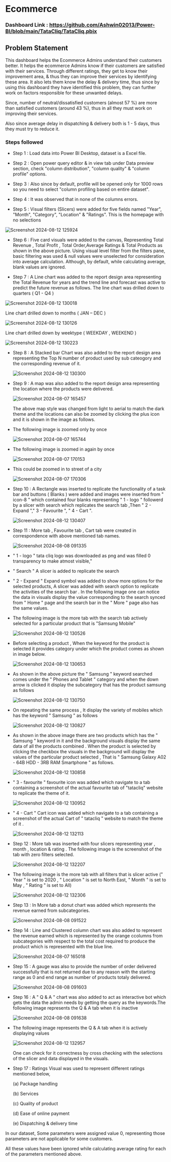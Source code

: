 # Ecommerce

### Dashboard Link : https://github.com/Ashwin02013/Power-BI/blob/main/TataCliq/TataCliq.pbix

## Problem Statement

This dashboard helps the Ecommerce Admins understand their customers better. It helps the ecommerce Admins know if their customers are satisfied with their services. Through different ratings, they get to know their improvement area, & thus they can improve their services by identifying these area. It also lets them know the delay & delivery time, thus since by using this dashboard they have identified this problem, they can further work on factors responsible for these unwanted delays.

Since, number of neutral/dissatisfied customers (almost 57 %) are more than satisfied customers (around 43 %), thus in all they must work on improving their services. 

Also since average delay in dispatching & delivery both is 1 - 5 days, thus they must try to reduce it.


### Steps followed 

- Step 1 : Load data into Power BI Desktop, dataset is a Excel file.

- Step 2 : Open power query editor & in view tab under Data preview section, check "column distribution", "column quality" & "column profile" options.

- Step 3 : Also since by default, profile will be opened only for 1000 rows so you need to select "column profiling based on entire dataset".

- Step 4 : It was observed that in none of the columns errors.

- Step 5 : Visual filters (Slicers) were added for five fields named "Year", "Month", "Category", "Location" & "Ratings".
This is the homepage with no selections

![Screenshot 2024-08-12 125924](https://github.com/user-attachments/assets/d23c53d1-949a-452e-badc-21cfd45f443f)

- Step 6 : Five card visuals were added to the canvas, Representing Total Revenue , Total Profit , Total Order,Average Ratings & Total Products as shown in the above picture.
           Using visual level filter from the filters pane, basic filtering was used & null values were unselected for consideration into average calculation.
           Although, by default, while calculating average, blank values are ignored.

- Step 7 : A Line chart was added to the report design area representing the Total Revenue for years and the trend line and forecast was active to predict the future revenue as follows.
The line chart was drilled down to quarters ( Q1 - Q4 )

![Screenshot 2024-08-12 130018](https://github.com/user-attachments/assets/3d79da1e-5803-479e-98b5-d730198e415b)

Line chart drilled down to months ( JAN – DEC )

![Screenshot 2024-08-12 130126](https://github.com/user-attachments/assets/699e0e7d-35ef-441a-ac47-bb75a53aa247)

Line chart drilled down by weektype ( WEEKDAY , WEEKEND )

![Screenshot 2024-08-12 130223](https://github.com/user-attachments/assets/74eb6027-86cf-4f3b-9edb-124f7cf51d3a)

- Step 8 : A Stacked bar Chart was also added to the report design area representing the Top N number of product used by sub cateogory and the corresponding revenue of it.

  ![Screenshot 2024-08-12 130300](https://github.com/user-attachments/assets/063ddfce-4f29-4888-ab6b-2cd37879c120)

- Step 9 : A map was also added to the report design area representing the location where the products were delivered.  

   ![Screenshot 2024-08-07 165457](https://github.com/user-attachments/assets/23061f83-0ea3-41d0-8840-44398842363e)

   The above map style was changed from light to aerial to match the dark theme and the locations can also be zoomed by clicking the plus icon and it is shown in the image as follows.

- The following image is zoomed only by once
 
  ![Screenshot 2024-08-07 165744](https://github.com/user-attachments/assets/ac2511cb-e648-47a6-9d36-b9b773ce961a)
   
- The following image is zoomed in again by once

  ![Screenshot 2024-08-07 170153](https://github.com/user-attachments/assets/8beba681-7c12-4028-8c8f-d15269da51cf)

- This could be zoomed in to street of a city 

   ![Screenshot 2024-08-07 170306](https://github.com/user-attachments/assets/75321e59-7302-40d3-9b86-cd92c2460962)

- Step 10 : A Rectangle was inserted to replicate the functionality of a task bar and buttons ( Blanks ) were added and images were inserted from " icon-8 " which contained four blanks representing " 1 - logo " followerd by a slicer with search which replicates the search tab ,Then " 2 - Expand "," 3 - Favourite ", " 4 - Cart ".

  ![Screenshot 2024-08-12 130407](https://github.com/user-attachments/assets/f47d2315-f247-48a7-b155-2b5fbdd9516b)

- Step 11 : More tab , Favourite tab , Cart tab were created in correspondence with above mentioned tab names.

  ![Screenshot 2024-08-08 091335](https://github.com/user-attachments/assets/74895604-cbca-42cd-a08b-4c342159407f)

-  " 1 - logo " tata cliq logo was downloaded as png and was filled 0 transparency to make atmost visible,"
-  " Search " A slicer is added to replicate the search 
-  " 2 - Expand " Expand symbol was added to show more options for the selected products, A slicer was added with search option to replicate the activities of the search bar . In the following image one can notice the data in visuals display the value corresponding to the search synced from " Home " page and the search bar in the " More " page also has the same values.
- The following image is the more tab with the search tab actively selected for a particular product that is "Samsung Mobile"

    ![Screenshot 2024-08-12 130526](https://github.com/user-attachments/assets/14f8851c-7b64-4a25-bab4-29848f28f8cc)

- Before selecting a product , When the keyword for the product is selected it provides category under which the product comes as shown in image below.

    ![Screenshot 2024-08-12 130653](https://github.com/user-attachments/assets/a35e9880-1334-40ad-8c22-52637fe15e4f)

- As shown in the above picture the " Samsung " keyword searched comes under the  " Phones and Tablet " category and when the down arrow is clicked it display the subcategory that has the product samsung as follows

   ![Screenshot 2024-08-12 130750](https://github.com/user-attachments/assets/6daac5c2-7a01-40f9-bbbe-e5f813d1a8a2)

- On repeating the same process , It display the variety of mobiles which has the keyword " Samsung " as follows

  ![Screenshot 2024-08-12 130827](https://github.com/user-attachments/assets/876eee4b-29b8-4f6f-90e1-bbf9546ce4bc)

- As shown in the above image there are two products which has the " Samsung " keyword in it and the background visuals display the same data of all the products combined . When the product is selected by clicking the checkbox the visuals in the background will display the values of the particular product selected , That is " Samsung Galaxy A02 - 64B HDD - 3RB RAM Smartphone " as follows.

  ![Screenshot 2024-08-12 130858](https://github.com/user-attachments/assets/0cdfacbb-a2ed-46c1-adb7-4474d4b8334d)

- " 3 - favourite " favourite icon  was added which navigate to a tab containing a screenshot of the actual favourite tab of "tatacliq" website to replicate the theme of it.

    ![Screenshot 2024-08-12 130952](https://github.com/user-attachments/assets/635777e5-3d1a-488d-8fbb-91f2f7701cb6)

- " 4 - Cart " Cart icon  was added which navigate to a tab containing a screenshot of the actual Cart of " tatacliq " website to match the theme of it .

    ![Screenshot 2024-08-12 132113](https://github.com/user-attachments/assets/5d77e898-c9b6-4752-9ec0-8e9786c314fe)

- Step 12 : More tab was inserted with four slicers representing year , month , location & rating . The following image is the screenshot of the tab with zero filters selected.

    ![Screenshot 2024-08-12 132207](https://github.com/user-attachments/assets/f651a380-4b60-4c50-b33c-852dfdec82e0)

- The following image is the more tab with all filters that is slicer active (" Year " is set to 2020 , " Location " is set to North East, " Month " is set to May , " Rating " is set to All)

  ![Screenshot 2024-08-12 132306](https://github.com/user-attachments/assets/0af99d45-00da-42bd-9bfe-a7934785d864)

- Step 13 : In More tab a donut chart was added which represents the revenue earned from subcategories.

  ![Screenshot 2024-08-08 091522](https://github.com/user-attachments/assets/abc5bf4e-5403-4001-b3a8-8bb9601665d1)

- Step 14 : Line and Clustered column chart was also added to represent the revenue earned which is represented by the orange ccolumns from subcategories with respect to the total cost required to produce the product which is represented with the blue line.

  ![Screenshot 2024-08-07 165018](https://github.com/user-attachments/assets/19e62f1f-58bd-4357-b8b2-fdcfea0b46a1)

- Step 15 : A gauge was also to provide the number of order delivered successfully that is not returned due to any reason with the starting range as 0 and end range as number of products totaly delivered.

  ![Screenshot 2024-08-08 091603](https://github.com/user-attachments/assets/a1fcc5b2-ae2d-4dfc-9439-9694861e5028)

- Step 16 : A " Q & A " chart was also added to act as interactive bot which gets the data the admin needs by getting the query as the keywords.The following image represents the Q & A tab when it is inactive 

  ![Screenshot 2024-08-08 091638](https://github.com/user-attachments/assets/5b51781b-6999-41a3-98c5-d4a5ba2971c9)

- The following image represents the Q & A tab when it is actively displaying values
  
  ![Screenshot 2024-08-12 132957](https://github.com/user-attachments/assets/d5dcd096-313c-4592-a19c-63deb6cd4df0)

  One can check for it correctness by cross checking with the selections of the slicer and data displayed in the visuals.

- Step 17 : Ratings Visual was used to represent different ratings mentioned below,

  (a) Package handling

  (b) Services
  
  (c) Quality of product
  
  (d) Ease of online payment
  
  (e) Dispatching & delivery time 
  
In our dataset, Some parameters were assigned value 0, representing those parameters are not applicable for some customers.

All these values have been ignored while calculating average rating for each of the parameters mentioned above.


